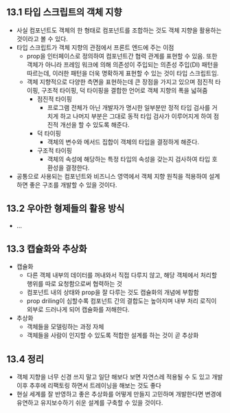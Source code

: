 ## 13.1 타입 스크립트의 객체 지향

- 사실 컴포넌트도 객체의 한 형태로 컴포넌트를 조합하는 것도 객체 지향을 활용하는 것이라고 볼 수 있다.
- 타입 스크립트가 객체 지향의 관점에서 프론트 엔드에 주는 이점
    - prop을 인터페이스로 정의하여 컴포넌트간 협력 관계를 표현할 수 있음. 또한 객체가 아니라 프레임 워크에 의해 의존성이 주입되는 의존성 주입(DI) 패턴을 따르는데, 이러한 패턴을 더욱 명확하게 표현할 수 있는 것이 타입 스크립트임.
    - 객체 지향적으로 다양한 측면을 표현하는데 큰 장점을 가지고 있으며 점진적 타이핑, 구조적 타이핑, 덕 타이핑을 결합한 언어로 객체 지향의 폭을 넓혀줌
        - 점진적 타이핑
            - 프로그램 전체가 아닌 개발자가 명시한 일부분만 정적 타입 검사를 거치게 하고 나머지 부분은 그대로 동적 타입 검사가 이루어지게 하여 점진적 개선을 할 수 있도록 해준다.
        - 덕 타이핑
            - 객체의 변수와 메서드 집합이 객체의 타입을 결정하게 해준다.
        - 구조적 타이핑
            - 객체의 속성에 해당하는 특정 타입의 속성을 갖는지 검사하여 타입 호환성을 결정한다.
- 공통으로 사용되는 컴포넌트와 비즈니스 영역에서 객체 지향 원칙을 적용하여 설계하면 좋은 구조를 개발할 수 있을 것이다.

## 13.2 우아한 형제들의 활용 방식

- …

## 13.3 캡슐화와 추상화

- 캡슐화
    - 다른 객체 내부의 데이터를 꺼내와서 직접 다루지 않고, 해당 객체에서 처리할 행위를 따로 요청함으로써 협력하는 것
    - 컴포넌트 내의 상태와 prop을 잘 다루는 것도 캡슐화의 개념에 부합함
    - prop driling이 심할수록 컴포넌트 간의 결합도는 높아지며 내부 처리 로직이 외부로 드러나게 되어 캡슐화를 저해한다.
- 추상화
    - 객체들을 모델링하는 과정 자체
    - 객체들을 사람이 인지할 수 있도록 적합한 설계를 하는 것이 곧 추상화

## 13.4 정리

- 객체 지향을 너무 신경 쓰지 말고 일단 해보다 보면 자연스레 적용될 수 도 있고 개발 이후 추후에 리팩토링 하면서 트레이닝을 해보는 것도 좋다
- 현실 세계를 잘 반영하고 좋은 추상화를 어떻게 만들지 고민하며 개발한다면 변경에 유연하고 유지보수하기 쉬운 설계를 구축할 수 있을 것이다.
